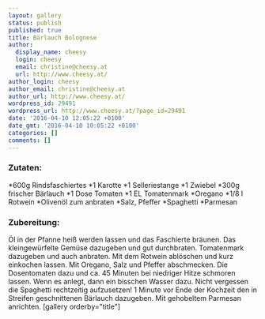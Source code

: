 ```yaml
---
layout: gallery
status: publish
published: true
title: Bärlauch Bolognese
author:
  display_name: cheesy
  login: cheesy
  email: christine@cheesy.at
  url: http://www.cheesy.at/
author_login: cheesy
author_email: christine@cheesy.at
author_url: http://www.cheesy.at/
wordpress_id: 29491
wordpress_url: http://www.cheesy.at/?page_id=29491
date: '2016-04-10 12:05:22 +0100'
date_gmt: '2016-04-10 10:05:22 +0100'
categories: []
comments: []
---
```

### Zutaten:
\*600g Rindsfaschiertes
\*1 Karotte
\*1 Selleriestange
\*1 Zwiebel
\*300g frischer Bärlauch
\*1 Dose Tomaten
\*1 EL Tomatenmark
\*Oregano
\*1/8 l Rotwein
\*Olivenöl zum anbraten
\*Salz, Pfeffer
\*Spaghetti
\*Parmesan
### Zubereitung:
Öl in der Pfanne heiß werden lassen und das Faschierte bräunen. Das kleingewürfelte Gemüse dazugeben und gut durchbraten. Tomatenmark dazugeben und auch anbraten. Mit dem Rotwein ablöschen und kurz einkochen lassen. Mit Oregano, Salz und Pfeffer abschmecken. Die Dosentomaten dazu und ca. 45 Minuten bei niedriger Hitze schmoren lassen. Wenn es anlegt, dann ein bisschen Wasser dazu. Nicht vergessen die Spaghetti rechtzeitig aufzusetzen! 1 Minute vor Ende der Kochzeit den in Streifen geschnittenen Bärlauch dazugeben. Mit gehobeltem Parmesan anrichten.
[gallery orderby="title"]
